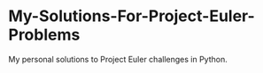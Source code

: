 # My-Solutions-For-Project-Euler-Problems
My personal solutions to Project Euler challenges in Python.
